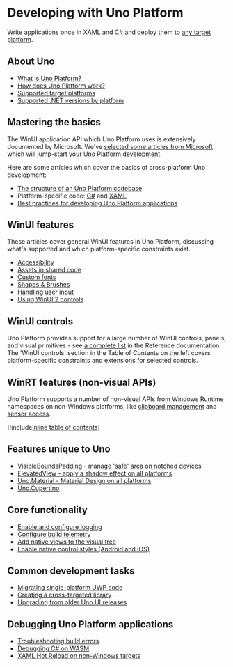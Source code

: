 ﻿# Developing with Uno Platform

Write applications once in XAML and C# and deploy them to [any target platform](getting-started/requirements.md).

## About Uno

 * [What is Uno Platform?](what-is-uno.md)
 * [How does Uno Platform work?](how-uno-works.md)
 * [Supported target platforms](getting-started/requirements.md)
 * [Supported .NET versions by platform](net-version-support.md)

## Mastering the basics

The WinUI application API which Uno Platform uses is extensively documented by Microsoft. We've [selected some articles from Microsoft](winui-doc-links.md) which will jump-start your Uno Platform development.

Here are some articles which cover the basics of cross-platform Uno development:

 * [The structure of an Uno Platform codebase](uno-app-solution-structure.md)
 * Platform-specific code: [C#](platform-specific-csharp.md) and [XAML](platform-specific-xaml.md)
 * [Best practices for developing Uno Platform applications](best-practices-uno.md)

## WinUI features

These articles cover general WinUI features in Uno Platform, discussing what's supported and which platform-specific constraints exist.

 * [Accessibility](features/working-with-accessibility.md)
 * [Assets in shared code](features/working-with-assets.md)
 * [Custom fonts](features/custom-fonts.md)
 * [Shapes & Brushes](features/shapes-and-brushes.md)
 * [Handling user input](features/pointers-keyboard-and-other-user-inputs.md)
 * [Using WinUI 2 controls](features/using-winui2.md)

## WinUI controls

Uno Platform provides support for a large number of WinUI controls, panels, and visual primitives - see [a complete list](implemented-views.md) in the Reference documentation. The 'WinUI controls' section in the Table of Contents on the left covers platform-specific constraints and extensions for selected controls. 

## WinRT features (non-visual APIs)

Uno Platform supports a number of non-visual APIs from Windows Runtime namespaces on non-Windows platforms, like [clipboard management](features/windows-applicationmodel-datatransfer.md) and [sensor access](features/windows-devices-sensors.md). 

[!include[Inline table of contents](inlineTOCs/winrt-features-inline-toc.include)]


## Features unique to Uno

 * [VisibleBoundsPadding - manage 'safe' area on notched devices](features/VisibleBoundsPadding.md)
 * [ElevatedView - apply a shadow effect on all platforms](features/ElevatedView.md)
 * [Uno.Material - Material Design on all platforms](external/uno.themes/doc/material-getting-started.md)
 * [Uno.Cupertino](external/uno.themes/doc/cupertino-getting-started.md)

## Core functionality

 * [Enable and configure logging](logging.md)
 * [Configure build telemetry](uno-toolchain-telemetry.md)
 * [Add native views to the visual tree](native-views.md)
 * [Enable native control styles (Android and iOS)](native-styles.md)

## Common development tasks

 * [Migrating single-platform UWP code](howto-migrate-existing-code.md)
 * [Creating a cross-targeted library](migrating-libraries.md)
 * [Upgrading from older Uno.UI releases](migrating-from-previous-releases.md)

## Debugging Uno Platform applications

 * [Troubleshooting build errors](uno-builds-troubleshooting.md)
 * [Debugging C# on WASM](debugging-wasm.md)
 * [XAML Hot Reload on non-Windows targets](features/working-with-xaml-hot-reload.md)